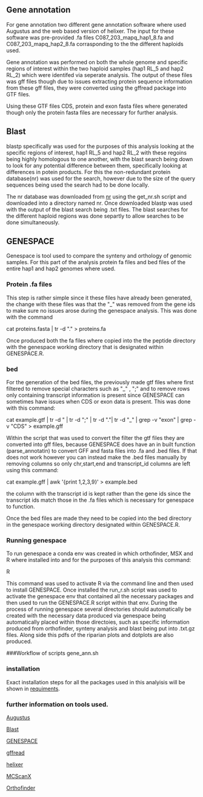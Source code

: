 ## Gene annotation

For gene annotation two different gene annotation software where used Augustus and the web based version of helixer. The input for these software was pre-provided .fa files C087_203_mapq_hap1_8.fa and C087_203_mapq_hap2_8.fa corrasponding to the the different haploids used. 

Gene annotation was performed on both the whole genome and specific regions of interest within the two haploid samples (hap1 RL_5 and hap2 RL_2) which were identifed via seperate analysis. The output of these files was gff files though due to issues extracting protein sequence information from these gff files, they were converted using the gffread package into GTF files.

Using these GTF files CDS, protein and exon fasta files where generated though only the protein fasta files are necessary for further analysis. 

## Blast

blastp specifically was used for the purposes of this analysis looking at the specific regions of interest, hap1 RL_5 and hap2 RL_2 with these regoins being highly homologous to one another, with the blast search being down to look for any potential difference between them, specifically looking at differences in potein products. For this the non-redundant protein database(nr) was used for the search, however due to the size of the query sequences being used the search had to be done locally.

The nr database was downloaded from [nr](https://ftp.ncbi.nlm.nih.gov/blast/db/) using the get_nr.sh script and downloaded into a directory named nr. Once downloaded blastp was used with the output of the blast search being .txt files. The blast searches for the different haploid regions was done separtly to allow searches to be done simultaneously.


## GENESPACE
Genespace is tool used to compare the synteny and orthology of genomic samples. For this part of the analysis protein fa files and bed files of the entire hap1 and hap2 genomes where used. 

### Protein .fa files 
This step is rather simple since it these files have already been generated, the change with these files was that the "_" was removed from the gene ids to make sure no issues arose during the genespace analysis. This was done with the command 

cat proteins.fasta | tr -d "." > proteins.fa

Once produced both the fa files where copied into the the peptide directory with the genespace working directory that is designated within GENESPACE.R. 

### bed
For the generation of the bed files, the previously made gtf files where first filtered to remove special characters such as "_" , ";" and to remove rows only containing transcript information is present since GENESPACE can sometimes have issues when CDS or exon data is present. This was done with this command:

cat example.gtf | tr -d \" | tr -d ";" | tr -d "."| tr -d "_" | grep -v "exon" | grep -v "CDS" > example.gff

Within the script that was used to convert the filter the gtf files they are converted into gff files, because GENESPACE does have an in built function (parse_annotatin) to convert GFF and fasta files into .fa and .bed files. If that does not work however you can instead make the .bed files manually by removing columns so only chr,start,end and transcript_id columns are left using this command:

cat example.gff | awk '{print $1,$2,$3,$9}' > example.bed

the column with the transcript id is kept rather than the gene ids since the transcript ids match those in the .fa files which is necessary for genespace to function.

Once the bed files are made they need to be copied into the bed directory in the genespace working directory designated within GENESPACE.R.

### Running genespace
To run genespace a conda env was created in which orthofinder, MSX and R where installed into and for the purposes of this analysis this command:

R

This command was used to activate R via the command line and then used to install GENESPACE. Once installed the run_r.sh script was used to activate the genespace env that contained all the necessary packages and then used to run the GENESPACE.R script within that env. During the process of running genespace several directories should automatically be created with the necessary data produced via genespace being automatically placed within those directoies, such as specific information produced from orthofinder, synteny analysis and blast being put into .txt.gz files. Along side this pdfs of the riparian plots and dotplots are also produced.



###Workflow of scripts 
gene_ann.sh








### installation

Exact installation steps for all the packages used in this analyisis will be shown in 
[requiments](https://github.com/mbxss28/LIFE4136_rotation3_Group3/blob/main/requirements.txt).



### further information on tools used.
[Augustus](https://github.com/Gaius-Augustus/Augustus)

[Blast](https://blast.ncbi.nlm.nih.gov/doc/blast-help/downloadblastdata.html)

[GENESPACE](https://github.com/jtlovell/GENESPACE/blob/master/)

[gffread](https://ccb.jhu.edu/software/stringtie/gff.shtml#gffread)

[helixer](https://www.plabipd.de/helixer_main.html)

[MCScanX](https://github.com/wyp1125/MCScanX)

[Orthofinder](https://github.com/davidemms/OrthoFinder)
